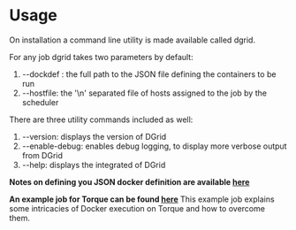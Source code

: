 # Usage
On installation a command line utility is made available called dgrid.

For any job dgrid takes two parameters by default: 

1. --dockdef : the full path to the JSON file defining the containers to be run
2. --hostfile: the '\n' separated file of hosts assigned to the job by the scheduler

There are three utility commands included as well:

1. --version: displays the version of DGrid
2. --enable-debug: enables debug logging, to display more verbose output from DGrid
3. --help: displays the integrated of DGrid

__Notes on defining you JSON docker definition are available 
[here](../DockerDefinitions/docker_defs.md)__

__An example job for Torque can be found [here](../TorqueExample/torque_example.md)__
This example job explains some intricacies of Docker execution on Torque 
and how to overcome them.